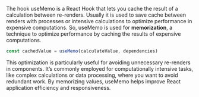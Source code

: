 The hook useMemo is a React Hook that lets you cache the result of a calculation between re-renders. Usually it is used to save cache between renders with processes or intensive calculations to optimize performance in expensive computations. So, useMemo is used for **memorization**, a technique to optimize performance by caching the results of expensive computations.

```jsx
const cachedValue = useMemo(calculateValue, dependencies)
```

This optimization is particularly useful for avoiding unnecessary re-renders in components. It’s commonly employed for computationally intensive tasks, like complex calculations or data processing, where you want to avoid redundant work. By memorizing values, useMemo helps improve React application efficiency and responsiveness.